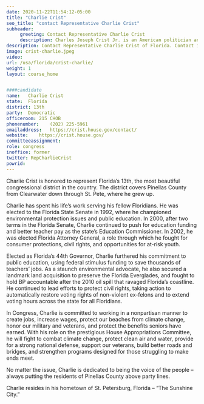 ```yaml
---
date: 2020-11-22T11:54:12-05:00
title: "Charlie Crist"
seo_title: "contact Representative Charlie Crist"
subheader:
     greeting: Contact Representative Charlie Crist 
     description: Charles Joseph Crist Jr. is an American politician and lawyer who has been the U.S. Representative from Florida's 13th congressional district since 2017. The district is based in Pinellas County, including St. Petersburg. He served as the 44th governor of Florida from 2007 to 2011.
description: Contact Representative Charlie Crist of Florida. Contact information for Charlie Crist includes email address, phone number, and mailing address.
image: crist-charlie.jpeg
video: 
url: /usa/florida/crist-charlie/
weight: 1
layout: course_home


####candidate
name:	Charlie Crist
state:	Florida
district: 13th
party:	Democratic
officeroom:	215 CHOB
phonenumber:	(202) 225-5961
emailaddress:	https://crist.house.gov/contact/
website:	https://crist.house.gov/
committeeassignment: 
role: congress
inoffice: former
twitter: RepCharlieCrist
powrid: 
---
```

Charlie Crist is honored to represent Florida’s 13th, the most beautiful congressional district in the country. The district covers Pinellas County from Clearwater down through St. Pete, where he grew up.

Charlie has spent his life’s work serving his fellow Floridians. He was elected to the Florida State Senate in 1992, where he championed environmental protection issues and public education. In 2000, after two terms in the Florida Senate, Charlie continued to push for education funding and better teacher pay as the state’s Education Commissioner. In 2002, he was elected Florida Attorney General, a role through which he fought for consumer protections, civil rights, and opportunities for at-risk youth.

Elected as Florida’s 44th Governor, Charlie furthered his commitment to public education, using federal stimulus funding to save thousands of teachers’ jobs. As a staunch environmental advocate, he also secured a landmark land acquisition to preserve the Florida Everglades, and fought to hold BP accountable after the 2010 oil spill that ravaged Florida’s coastline. He continued to lead efforts to protect civil rights, taking action to automatically restore voting rights of non-violent ex-felons and to extend voting hours across the state for all Floridians.

In Congress, Charlie is committed to working in a nonpartisan manner to create jobs, increase wages, protect our beaches from climate change, honor our military and veterans, and protect the benefits seniors have earned. With his role on the prestigious House Appropriations Committee, he will fight to combat climate change, protect clean air and water, provide for a strong national defense, support our veterans, build better roads and bridges, and strengthen programs designed for those struggling to make ends meet.

No matter the issue, Charlie is dedicated to being the voice of the people – always putting the residents of Pinellas County above party lines.

Charlie resides in his hometown of St. Petersburg, Florida – “The Sunshine City.”
